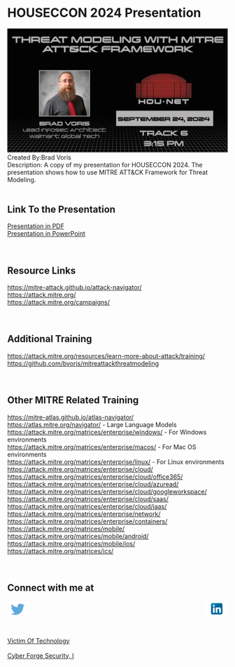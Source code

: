 
# HOUSECCON 2024 Presentation
<IMG SRC="https://github.com/bvoris/houseccon2024presentation/blob/main/flyer.jpg">
Created By:Brad Voris <BR />
Description: A copy of my presentation for HOUSECCON 2024. The presentation shows how to use MITRE ATT&CK Framework for Threat Modeling.
<BR /><BR />

## Link To the Presentation
<a href="https://github.com/bvoris/houseccon2024presentation/raw/main/Brad%20Voris%20-%20MITRE%20Attack%20Framework%20Threat%20Modeling%20Presentation.pdf"> Presentation in PDF </a><BR />
<a href="https://github.com/bvoris/houseccon2024presentation/raw/main/Brad%20Voris%20-%20MITRE%20Attack%20Framework%20Threat%20Modeling%20Presentation.pptx"> Presentation in PowerPoint</a><BR />
<BR /><BR />
## Resource Links
https://mitre-attack.github.io/attack-navigator/<BR />
https://attack.mitre.org/<BR />
https://attack.mitre.org/campaigns/<BR />
<BR /><BR />

## Additional Training
https://attack.mitre.org/resources/learn-more-about-attack/training/<BR />
https://github.com/bvoris/mitreattackthreatmodeling<BR />
<BR /><BR />

## Other MITRE Related Training
https://mitre-atlas.github.io/atlas-navigator/<BR />
https://atlas.mitre.org/navigator/ - Large Language Models<BR />
https://attack.mitre.org/matrices/enterprise/windows/ - For Windows environments<BR />
https://attack.mitre.org/matrices/enterprise/macos/ - For Mac OS environments<BR />
https://attack.mitre.org/matrices/enterprise/linux/ - For Linux environments<BR />
https://attack.mitre.org/matrices/enterprise/cloud/<BR />
https://attack.mitre.org/matrices/enterprise/cloud/office365/<BR />
https://attack.mitre.org/matrices/enterprise/cloud/azuread/<BR />
https://attack.mitre.org/matrices/enterprise/cloud/googleworkspace/<BR />
https://attack.mitre.org/matrices/enterprise/cloud/saas/<BR />
https://attack.mitre.org/matrices/enterprise/cloud/iaas/<BR />
https://attack.mitre.org/matrices/enterprise/network/<BR />
https://attack.mitre.org/matrices/enterprise/containers/<BR />
https://attack.mitre.org/matrices/mobile/<BR />
https://attack.mitre.org/matrices/mobile/android/<BR />
https://attack.mitre.org/matrices/mobile/ios/<BR />
https://attack.mitre.org/matrices/ics/<BR />
<BR /><BR />

## Connect with me at

<a href="https://twitter.com/HMInfoSecViking?ref_src=twsrc%5Etfw"><IMG SRC="https://github.com/bvoris/bvoris/blob/master/twitter.jpg" WIDTH=10% HEIGHT=10% ALIGN=LEFT></a>

<a href="https://www.linkedin.com/in/brad-voris" target="_blank"><IMG SRC="https://github.com/bvoris/bvoris/blob/master/linkedin.png" WIDTH=10% HEIGHT=4% ALIGN=RIGHT></a>

<BR /><BR />
<BR /><BR />

<A HREF="https://www.victimoftechnology.com">Victim Of Technology<A />
<BR /><BR />
<A HREF="https://www.cyberforgesecurity.com">Cyber Forge Security, I
